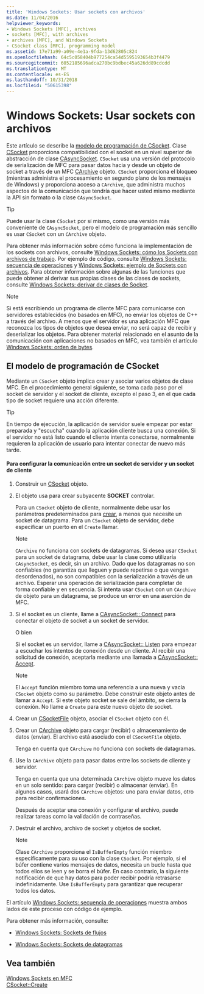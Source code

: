 ```yaml
---
title: 'Windows Sockets: Usar sockets con archivos'
ms.date: 11/04/2016
helpviewer_keywords:
- Windows Sockets [MFC], archives
- sockets [MFC], with archives
- archives [MFC], and Windows Sockets
- CSocket class [MFC], programming model
ms.assetid: 17e71a99-a09e-4e1a-9fda-13d62805c824
ms.openlocfilehash: 64c5c058404b977254ca54d5595193654b3f4479
ms.sourcegitcommit: 6052185696adca270bc9bdbec45a626dd89cdcdd
ms.translationtype: MT
ms.contentlocale: es-ES
ms.lasthandoff: 10/31/2018
ms.locfileid: "50615398"
---
```

# <a name="windows-sockets-using-sockets-with-archives"></a>Windows Sockets: Usar sockets con archivos

Este artículo se describe la [modelo de programación de CSocket](#_core_the_csocket_programming_model). Clase [CSocket](../mfc/reference/csocket-class.md) proporciona compatibilidad con el socket en un nivel superior de abstracción de clase [CAsyncSocket](../mfc/reference/casyncsocket-class.md). `CSocket` usa una versión del protocolo de serialización de MFC para pasar datos hacia y desde un objeto de socket a través de un MFC [CArchive](../mfc/reference/carchive-class.md) objeto. `CSocket` proporciona el bloqueo (mientras administra el procesamiento en segundo plano de los mensajes de Windows) y proporciona acceso a `CArchive`, que administra muchos aspectos de la comunicación que tendría que hacer usted mismo mediante la API sin formato o la clase `CAsyncSocket`.

> [!TIP]
>  Puede usar la clase `CSocket` por sí mismo, como una versión más conveniente de `CAsyncSocket`, pero el modelo de programación más sencillo es usar `CSocket` con un `CArchive` objeto.

Para obtener más información sobre cómo funciona la implementación de los sockets con archivos, consulte [Windows Sockets: cómo los Sockets con archivos de trabajo](../mfc/windows-sockets-how-sockets-with-archives-work.md). Por ejemplo de código, consulte [Windows Sockets: secuencia de operaciones](../mfc/windows-sockets-sequence-of-operations.md) y [Windows Sockets: ejemplo de Sockets con archivos](../mfc/windows-sockets-example-of-sockets-using-archives.md). Para obtener información sobre algunas de las funciones que puede obtener al derivar sus propias clases de las clases de sockets, consulte [Windows Sockets: derivar de clases de Socket](../mfc/windows-sockets-deriving-from-socket-classes.md).

> [!NOTE]
>  Si está escribiendo un programa de cliente MFC para comunicarse con servidores establecidos (no basados en MFC), no enviar los objetos de C++ a través del archivo. A menos que el servidor es una aplicación MFC que reconozca los tipos de objetos que desea enviar, no será capaz de recibir y deserializar los objetos. Para obtener material relacionado en el asunto de la comunicación con aplicaciones no basados en MFC, vea también el artículo [Windows Sockets: orden de bytes](../mfc/windows-sockets-byte-ordering.md).

##  <a name="_core_the_csocket_programming_model"></a> El modelo de programación de CSocket

Mediante un `CSocket` objeto implica crear y asociar varios objetos de clase MFC. En el procedimiento general siguiente, se toma cada paso por el socket de servidor y el socket de cliente, excepto el paso 3, en el que cada tipo de socket requiere una acción diferente.

> [!TIP]
>  En tiempo de ejecución, la aplicación de servidor suele empezar por estar preparada y "escucha" cuando la aplicación cliente busca una conexión. Si el servidor no está listo cuando el cliente intenta conectarse, normalmente requieren la aplicación de usuario para intentar conectar de nuevo más tarde.

#### <a name="to-set-up-communication-between-a-server-socket-and-a-client-socket"></a>Para configurar la comunicación entre un socket de servidor y un socket de cliente

1. Construir un [CSocket](../mfc/reference/csocket-class.md) objeto.

1. El objeto usa para crear subyacente **SOCKET** controlar.

   Para un `CSocket` objeto de cliente, normalmente debe usar los parámetros predeterminados para [crear](../mfc/reference/casyncsocket-class.md#create), a menos que necesite un socket de datagrama. Para un `CSocket` objeto de servidor, debe especificar un puerto en el `Create` llamar.

    > [!NOTE]
    >  `CArchive` no funciona con sockets de datagramas. Si desea usar `CSocket` para un socket de datagrama, debe usar la clase como utilizaría `CAsyncSocket`, es decir, sin un archivo. Dado que los datagramas no son confiables (no garantiza que lleguen y puede repetirse o que vengan desordenados), no son compatibles con la serialización a través de un archivo. Esperar una operación de serialización para completar de forma confiable y en secuencia. Si intenta usar `CSocket` con un `CArchive` de objeto para un datagrama, se produce un error en una aserción de MFC.

1. Si el socket es un cliente, llame a [CAsyncSocket:: Connect](../mfc/reference/casyncsocket-class.md#connect) para conectar el objeto de socket a un socket de servidor.

     O bien

   Si el socket es un servidor, llame a [CAsyncSocket:: Listen](../mfc/reference/casyncsocket-class.md#listen) para empezar a escuchar los intentos de conexión desde un cliente. Al recibir una solicitud de conexión, aceptarla mediante una llamada a [CAsyncSocket:: Accept](../mfc/reference/casyncsocket-class.md#accept).

    > [!NOTE]
    >  El `Accept` función miembro toma una referencia a una nueva y vacía `CSocket` objeto como su parámetro. Debe construir este objeto antes de llamar a `Accept`. Si este objeto socket se sale del ámbito, se cierra la conexión. No llame a `Create` para este nuevo objeto de socket.

1. Crear un [CSocketFile](../mfc/reference/csocketfile-class.md) objeto, asociar el `CSocket` objeto con él.

1. Crear un [CArchive](../mfc/reference/carchive-class.md) objeto para cargar (recibir) o almacenamiento de datos (enviar). El archivo está asociado con el `CSocketFile` objeto.

   Tenga en cuenta que `CArchive` no funciona con sockets de datagramas.

1. Use la `CArchive` objeto para pasar datos entre los sockets de cliente y servidor.

   Tenga en cuenta que una determinada `CArchive` objeto mueve los datos en un solo sentido: para cargar (recibir) o almacenar (enviar). En algunos casos, usará dos `CArchive` objetos: uno para enviar datos, otro para recibir confirmaciones.

   Después de aceptar una conexión y configurar el archivo, puede realizar tareas como la validación de contraseñas.

1. Destruir el archivo, archivo de socket y objetos de socket.

    > [!NOTE]
    >  Clase `CArchive` proporciona el `IsBufferEmpty` función miembro específicamente para su uso con la clase `CSocket`. Por ejemplo, si el búfer contiene varios mensajes de datos, necesita un bucle hasta que todos ellos se leen y se borra el búfer. En caso contrario, la siguiente notificación de que hay datos para poder recibir podría retrasarse indefinidamente. Use `IsBufferEmpty` para garantizar que recuperar todos los datos.

El artículo [Windows Sockets: secuencia de operaciones](../mfc/windows-sockets-sequence-of-operations.md) muestra ambos lados de este proceso con código de ejemplo.

Para obtener más información, consulte:

- [Windows Sockets: Sockets de flujos](../mfc/windows-sockets-stream-sockets.md)

- [Windows Sockets: Sockets de datagramas](../mfc/windows-sockets-datagram-sockets.md)

## <a name="see-also"></a>Vea también

[Windows Sockets en MFC](../mfc/windows-sockets-in-mfc.md)<br/>
[CSocket::Create](../mfc/reference/csocket-class.md#create)

